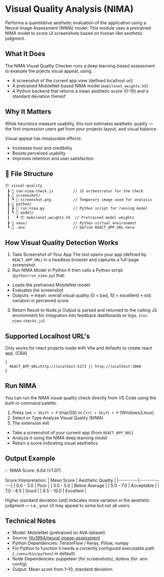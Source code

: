 # Visual Quality Analysis (NIMA)

Performs a quantitative aesthetic evaluation of the application using a Neural Image Assessment (NIMA) model. 
This module uses a pretrained NIMA model to score UI screenshots based on human-like aesthetic judgment.

## What It Does
The NIMA Visual Quality Checker runs a deep learning-based assessment to evaluate the prjects visual appeal, using:
- A screenshot of the current app view (defined localhost url)
- A pretrained MobileNet-based NIMA model (`mobilenet_weights.h5`)
- A Python backend that returns a mean aesthetic score (0–10) and a standard deviation thereof

## Why It Matters
While heuristics measure usability, this tool estimates aesthetic quality — the first impression users get from your projects layout, and visual balance.

Visual appeal has measurable effects:
- Increases trust and credibility
- Boosts perceived usability
- Improves retention and user satisfaction

## 📂 File Structure
```
📦 visual-quality
 ┣ 📜 run-nima-check.js         // JS orchestrator for the check
 ┣ 📁 screenshot/
 ┃ ┗ 📸 screenshot.png          // Temporary image used for analysis
 ┣ 📁 python/
 ┃ ┣ 📜 run_nima.py             // Python script for running model
 ┃ ┗ 📁 model/
 ┃   ┗ 📦 mobilenet_weights.h5  // Pretrained model weights
 ┣ 📁 venv/                     // Python virtual environment
 ┗ 📜 .env                      // Define REACT_APP_URL here
```

## How Visual Quality Detection Works
1. Take Screenshot of Your App
The tool opens your app (defined by `REACT_APP_URL`) in a headless browser and captures a full-page screenshot.
2. Run NIMA Model in Python
It then calls a Python script (`python/run_nima.py`) that:
- Loads the pretrained MobileNet model
- Evaluates the screenshot
- Outputs:
	•	mean: overall visual quality (0 = bad, 10 = excellent)
	•	std: variation in perceived score
3. Return Result to Node.js
Output is parsed and returned to the calling JS environment for integration into feedback dashboards or logs. (`run-nima-checks.js`)

## Supported Localhost URL's
Only works for react projects made with Vite and defaults to create react app. (CRA)
```
{
  REACT_APP_URL=http://localhost:5173 || http://localhost:3000
}
```

## Run NIMA 
You can run the NIMA visual quality check directly from VS Code using the built-in command palette:

1. Press `Cmd + Shift + P` (macOS) or `Ctrl + Shift + P` (Windows/Linux)
2. Select or Type 
Analyze Visual Quality (NIMA)
3. The extension will:
- Take a screenshot of your current app (from `REACT_APP_URL`)
- Analyze it using the NIMA deep learning model
- Return a score indicating visual aesthetics

## Output Example
✅ NIMA Score: 6.84 (±1.07)

Score Interpretation:
| Mean Score | Aesthetic Quality |
|----------|-------------|
| 0.0 - 3.0 | Poor |
| 3.0 - 5.0 | Below Average |
| 5.0 - 7.0 | Acceptable |
| 7.0 - 8.5 | Good |
| 8.5 - 10.0 | Excellent |

Higher standard deviation (std) indicates more variation in the aesthetic judgment — i.e., your UI may appeal to some but not all users.

## Technical Notes
- Model: MobileNet (pretrained on AVA dataset)
- Source: [titu1994/neural-image-assessment](https://github.com/titu1994/neural-image-assessment)
- Python Dependencies: TensorFlow / Keras, Pillow, numpy
- For Python to function it needs a correctly configured executable path (`./venv/bin/python3` in default)
- Node Dependencies: puppeteer (for screenshots), dotenv (for .env config)
- Output: Mean score from 1–10, standard deviation